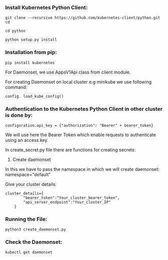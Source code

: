 ### Install Kubernetes Python Client:

`git clone --recursive https://github.com/kubernetes-client/python.git cd`

`cd python`

`python setup.py install`

### Installation from pip:

`pip install kubernetes`

For Daemonset, we use AppsV1Api class from client module.

For creating Daemonset on local cluster e.g minikube we use following command:

`config. load_kube_config()`

### Authentication to the Kubernetes Python Client in other cluster is done by: 

`configuration.api_key = {"authorization": "Bearer" + bearer_token}`

We will use here the Bearer Token which enable requests to authenticate using an access key.

In create_secret.py file there are functions for creating secrets:

1. Create daemonset

In this we have to pass the namespace in which we will create daemonset:
namespace="default"

Give your cluster details:
```
cluster_details={
        "bearer_token":"Your_cluster_bearer_token",
        "api_server_endpoint":"Your_cluster_IP"
    }
```

### Running the File:
```
python3 create_daemonset.py
```

### Check the Daemonset:
```
kubectl get daemonset
```